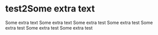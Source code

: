 # test2Some extra text
Some extra text
Some extra text
Some extra test
Some extra test
Some extra test
Some extra test
Some extra test
